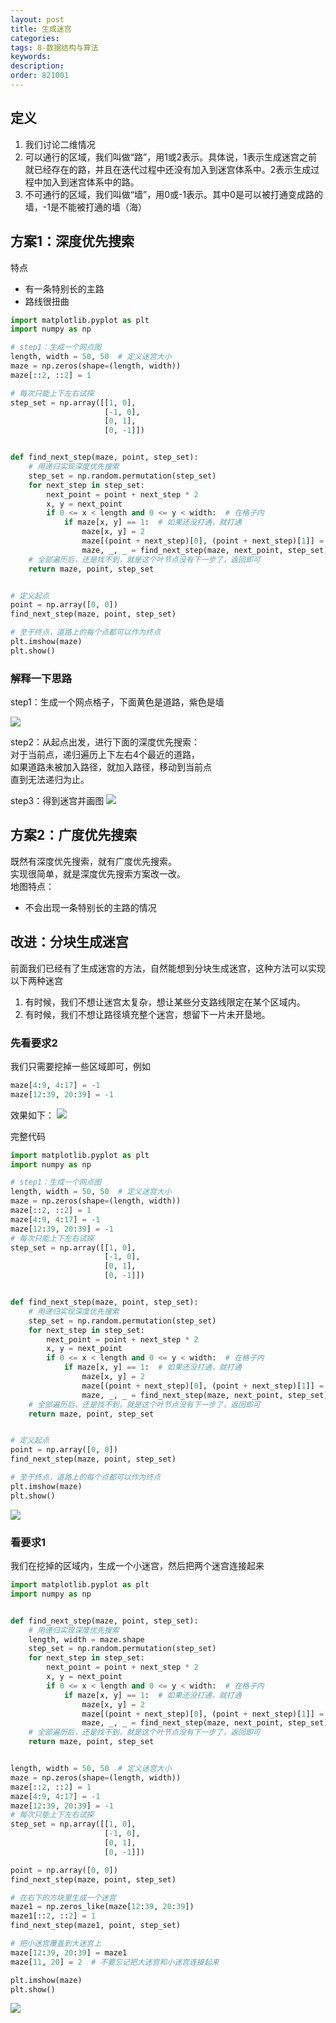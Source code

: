 ```yaml
---
layout: post
title: 生成迷宫
categories:
tags: 8-数据结构与算法
keywords:
description:
order: 821001
---
```


## 定义
1. 我们讨论二维情况
2. 可以通行的区域，我们叫做“路”，用1或2表示。具体说，1表示生成迷宫之前就已经存在的路，并且在迭代过程中还没有加入到迷宫体系中。2表示生成过程中加入到迷宫体系中的路。
3. 不可通行的区域，我们叫做“墙”，用0或-1表示。其中0是可以被打通变成路的墙，-1是不能被打通的墙（海）


## 方案1：深度优先搜索
特点
- 有一条特别长的主路
- 路线很扭曲

```py
import matplotlib.pyplot as plt
import numpy as np

# step1：生成一个网点图
length, width = 50, 50  # 定义迷宫大小
maze = np.zeros(shape=(length, width))
maze[::2, ::2] = 1

# 每次只能上下左右试探
step_set = np.array([[1, 0],
                     [-1, 0],
                     [0, 1],
                     [0, -1]])


def find_next_step(maze, point, step_set):
    # 用递归实现深度优先搜索
    step_set = np.random.permutation(step_set)
    for next_step in step_set:
        next_point = point + next_step * 2
        x, y = next_point
        if 0 <= x < length and 0 <= y < width:  # 在格子内
            if maze[x, y] == 1:  # 如果还没打通，就打通
                maze[x, y] = 2
                maze[(point + next_step)[0], (point + next_step)[1]] = 2
                maze, _, _ = find_next_step(maze, next_point, step_set)  # 深度优先搜索
    # 全部遍历后，还是找不到，就是这个叶节点没有下一步了，返回即可
    return maze, point, step_set


# 定义起点
point = np.array([0, 0])
find_next_step(maze, point, step_set)

# 至于终点，道路上的每个点都可以作为终点
plt.imshow(maze)
plt.show()
```

### 解释一下思路
step1：生成一个网点格子，下面黄色是道路，紫色是墙

![](/pictures_for_blog/algorithm/maze/maze1_1.png)

step2：从起点出发，进行下面的深度优先搜索：  
对于当前点，递归遍历上下左右4个最近的道路，  
如果道路未被加入路径，就加入路径，移动到当前点  
直到无法递归为止。  

step3：得到迷宫并画图
![](/pictures_for_blog/algorithm/maze/maze1_2.png)

## 方案2：广度优先搜索
既然有深度优先搜索，就有广度优先搜索。  
实现很简单，就是深度优先搜索方案改一改。  
地图特点：
- 不会出现一条特别长的主路的情况

## 改进：分块生成迷宫
前面我们已经有了生成迷宫的方法，自然能想到分块生成迷宫，这种方法可以实现以下两种迷宫
1. 有时候，我们不想让迷宫太复杂，想让某些分支路线限定在某个区域内。
2. 有时候，我们不想让路径填充整个迷宫，想留下一片未开垦地。

### 先看要求2
我们只需要挖掉一些区域即可，例如
```py
maze[4:9, 4:17] = -1
maze[12:39, 20:39] = -1
```
效果如下：
![](/pictures_for_blog/algorithm/maze/maze3_1.png)


完整代码
```py
import matplotlib.pyplot as plt
import numpy as np

# step1：生成一个网点图
length, width = 50, 50  # 定义迷宫大小
maze = np.zeros(shape=(length, width))
maze[::2, ::2] = 1
maze[4:9, 4:17] = -1
maze[12:39, 20:39] = -1
# 每次只能上下左右试探
step_set = np.array([[1, 0],
                     [-1, 0],
                     [0, 1],
                     [0, -1]])


def find_next_step(maze, point, step_set):
    # 用递归实现深度优先搜索
    step_set = np.random.permutation(step_set)
    for next_step in step_set:
        next_point = point + next_step * 2
        x, y = next_point
        if 0 <= x < length and 0 <= y < width:  # 在格子内
            if maze[x, y] == 1:  # 如果还没打通，就打通
                maze[x, y] = 2
                maze[(point + next_step)[0], (point + next_step)[1]] = 2
                maze, _, _ = find_next_step(maze, next_point, step_set)  # 深度优先搜索
    # 全部遍历后，还是找不到，就是这个叶节点没有下一步了，返回即可
    return maze, point, step_set


# 定义起点
point = np.array([0, 0])
find_next_step(maze, point, step_set)

# 至于终点，道路上的每个点都可以作为终点
plt.imshow(maze)
plt.show()
```

![](/pictures_for_blog/algorithm/maze/maze3_1.png)



### 看要求1
我们在挖掉的区域内，生成一个小迷宫，然后把两个迷宫连接起来

```py
import matplotlib.pyplot as plt
import numpy as np


def find_next_step(maze, point, step_set):
    # 用递归实现深度优先搜索
    length, width = maze.shape
    step_set = np.random.permutation(step_set)
    for next_step in step_set:
        next_point = point + next_step * 2
        x, y = next_point
        if 0 <= x < length and 0 <= y < width:  # 在格子内
            if maze[x, y] == 1:  # 如果还没打通，就打通
                maze[x, y] = 2
                maze[(point + next_step)[0], (point + next_step)[1]] = 2
                maze, _, _ = find_next_step(maze, next_point, step_set)  # 深度优先搜索
    # 全部遍历后，还是找不到，就是这个叶节点没有下一步了，返回即可
    return maze, point, step_set


length, width = 50, 50  # 定义迷宫大小
maze = np.zeros(shape=(length, width))
maze[::2, ::2] = 1
maze[4:9, 4:17] = -1
maze[12:39, 20:39] = -1
# 每次只能上下左右试探
step_set = np.array([[1, 0],
                     [-1, 0],
                     [0, 1],
                     [0, -1]])

point = np.array([0, 0])
find_next_step(maze, point, step_set)

# 在右下的方块里生成一个迷宫
maze1 = np.zeros_like(maze[12:39, 20:39])
maze1[::2, ::2] = 1
find_next_step(maze1, point, step_set)

# 把小迷宫覆盖到大迷宫上
maze[12:39, 20:39] = maze1
maze[11, 20] = 2  # 不要忘记把大迷宫和小迷宫连接起来

plt.imshow(maze)
plt.show()
```

![](/pictures_for_blog/algorithm/maze/maze3_2.png)

